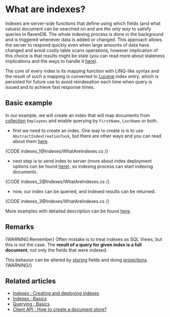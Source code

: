 ﻿# What are indexes?

Indexes are server-side functions that define using which fields (and what values) document can be searched on and are _the only way_ to satisfy queries in RavenDB. The whole indexing process is done in the background and is triggered whenever data is added or changed. This approach allows the server to respond quickly even when large amounts of data have changed and avoid costly table scans operations, however implication of this choice is that results might be stale (you can read more about staleness implications and the ways to handle it [here]()).

The core of every index is its mapping function with LINQ-like syntax and the result of such a mapping is converted to [Lucene](http://lucene.apache.org/) index entry, which is persisted for future use to avoid reindexation each time when query is issued and to achieve fast response times.

## Basic example

In our example, we will create an index that will map documents from [collection](../client-api/faq/what-is-a-collection) `Employees` and enable querying by `FirstName`, `LastName` or both.

- first we need to create an index. One way to create is is to use `AbstractIndexCreationTask`, but there are other ways and you can read about them [here](../indexes/creating-and-deploying).

{CODE indexes_1@Indexes/WhatAreIndexes.cs /}

- next step is to send index to server (more about index deployment options can be found [here](../indexes/creating-and-deploying)), so indexing process can start indexing documents.

{CODE indexes_2@Indexes/WhatAreIndexes.cs /}

- now, our index can be queried, and indexed results can be returned.

{CODE indexes_3@Indexes/WhatAreIndexes.cs /}

More examples with detailed description can be found [here](../indexes/indexing-basics).

## Remarks

{WARNING:Remember}
Often mistake is to treat indexes as SQL Views, but this is not the case. The **result of a query for given index is a full document**, not only the fields that were indexed. 

This behavior can be altered by [storing](../indexes/storing-data-in-index) fields and doing [projections](../indexes/querying/projections).
{WARNING/}

## Related articles

- [Indexes : Creating and deploying indexes](../indexes/creating-and-deploying)
- [Indexes : Basics](../indexes/indexing-basics)
- [Querying : Basics](../indexes/querying/basics)
- [Client API : How to create a document store?](../client-api/creating-document-store)
